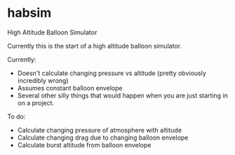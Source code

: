 # habsim
High Altitude Balloon Simulator

Currently this is the start of a high altitude balloon simulator.

Currently:
* Doesn't calculate changing pressure vs altitude (pretty obviously incredibly wrong)
* Assumes constant balloon envelope
* Several other silly things that would happen when you are just starting in on a project.

To do:

* Calculate changing pressure of atmosphere with altitude
* Calculate changing drag due to changing balloon envelope
* Calculate burst altitude from balloon envelope

